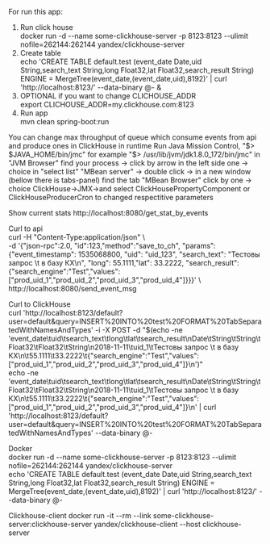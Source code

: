 For run this app:

1) Run click house  
docker run -d --name some-clickhouse-server -p 8123:8123 --ulimit nofile=262144:262144 yandex/clickhouse-server  
2) Create table   
echo 'CREATE TABLE default.test (event_date Date,uid String,search_text String,long Float32,lat Float32,search_result String) ENGINE = MergeTree(event_date,(event_date,uid),8192)' | curl 'http://localhost:8123/' --data-binary @- &
3) OPTIONAL if you want to change CLICHOUSE_ADDR  
export CLICHOUSE_ADDR=my.clickhouse.com:8123  
4) Run app  
mvn clean spring-boot:run  

You can change max throughput of queue which consume events from api and produce ones in ClickHouse in runtime 
Run Java Mission Control, "$> $JAVA_HOME/bin/jmc" for example "$> /usr/lib/jvm/jdk1.8.0_172/bin/jmc"
in "JVM Browser" find your process -> click by arrow in the left side one ->
choice in "select list" "MBean server" -> double click -> in a new window (bellow there is tabs-panel)
find the tab "MBean Browser" click by one -> choice ClickHouse->JMX->and select 
ClickHousePropertyComponent or ClickHouseProducerCron to changed respectitive parameters  

Show current stats http://localhost:8080/get_stat_by_events  

Curl to api  
curl -H "Content-Type:application/json" \  
-d '{"json-rpc":2.0, "id":123,"method":"save_to_ch", "params":{"event_timestamp": 1535068800, "uid": "uid_123", "search_text": "Тестовы запрос \t в базу КХ\n", "long": 55.1111,"lat": 33.2222, "search_result": {"search_engine":"Test","values":["prod_uid_1","prod_uid_2","prod_uid_3","prod_uid_4"]}}}' \  
http://localhost:8080/send_event_msg  

Curl to ClickHouse  
curl 'http://localhost:8123/default?user=default&query=INSERT%20INTO%20test%20FORMAT%20TabSeparatedWithNamesAndTypes' -i -X POST -d "$(echo -ne 'event_date\tuid\tsearch_text\tlong\tlat\tsearch_result\nDate\tString\tString\tFloat32\tFloat32\tString\n2018-11-11\tuid_1\tТестовы запрос \\t в базу КХ\\n\t55.1111\t33.2222\t{"search_engine":"Test","values":["prod_uid_1","prod_uid_2","prod_uid_3","prod_uid_4"]}\n')"  
echo -ne 'event_date\tuid\tsearch_text\tlong\tlat\tsearch_result\nDate\tString\tString\tFloat32\tFloat32\tString\n2018-11-11\tuid_1\tТестовы запрос \\t в базу КХ\\n\t55.1111\t33.2222\t{"search_engine":"Test","values":["prod_uid_1","prod_uid_2","prod_uid_3","prod_uid_4"]}\n' | curl 'http://localhost:8123/default?user=default&query=INSERT%20INTO%20test%20FORMAT%20TabSeparatedWithNamesAndTypes' --data-binary @-   

Docker  
docker run -d --name some-clickhouse-server -p 8123:8123 --ulimit nofile=262144:262144 yandex/clickhouse-server  
echo 'CREATE TABLE default.test (event_date Date,uid String,search_text String,long Float32,lat Float32,search_result String) ENGINE = MergeTree(event_date,(event_date,uid),8192)' | curl 'http://localhost:8123/' --data-binary @-  

Clickhouse-client
docker run -it --rm --link some-clickhouse-server:clickhouse-server yandex/clickhouse-client --host clickhouse-server